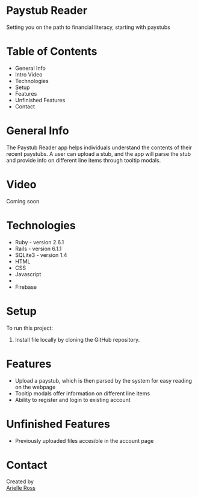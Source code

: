 # Paystub Reader
Setting you on the path to financial literacy, starting with paystubs

# Table of Contents
<ul>
  <li>General Info</li>
  <li>Intro Video</li>
  <li>Technologies</li>
  <li>Setup</li>
  <li>Features</li>
  <li>Unfinished Features</li>
  <li>Contact</li>
</ul>

# General Info
The Paystub Reader app helps individuals understand the contents of their recent paystubs. A user can upload a stub, and the app will parse the stub and provide info on different line items through tooltip modals.

# Video
Coming soon


# Technologies
<ul>
<li>Ruby - version 2.6.1</li>
<li>Rails - version 6.1.1</li>
<li>SQLite3 - version 1.4</li>
<li>HTML</li>
<li>CSS</li>
<li>Javascript<li>
 <li>Firebase</li>
</ul>

# Setup
To run this project: <ol>
  <li>Install file locally by cloning the GitHub repository. </li>
  </ol>

# Features
<ul>
  <li>Upload a paystub, which is then parsed by the system for easy reading on the webpage</li>
  <li>Tooltip modals offer information on different line items</li>
  <li>Ability to register and login to existing account</li>
</ul>


# Unfinished Features
 <ul>
  <li>Previously uploaded files accesible in the account page</li>
 </ul>

# Contact
Created by <br>
<a href="https://www.linkedin.com/in/arielleross/" target="_blank">Arielle Ross</a><br>


